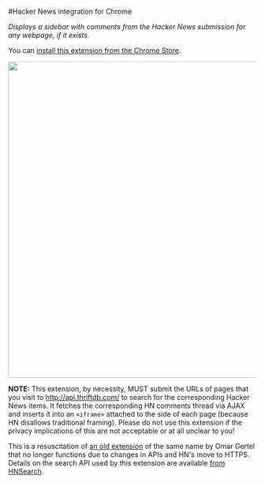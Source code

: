 #Hacker News integration for Chrome

*Displays a sidebar with comments from the Hacker News submission for any webpage, if it exists.*

You can [install this extension from the Chrome Store](https://chrome.google.com/webstore/detail/hacker-news-sidebar/ngljhffenbmdjobakjplnlbfkeabbpma).

<img src="https://raw.github.com/powerpak/hn-sidebar/master/screenshot-lg.png" width=640/>

**NOTE:** This extension, by necessity, MUST submit the URLs of pages that you visit to http://api.thriftdb.com/ to search for the corresponding Hacker News items.  It fetches the corresponding HN comments thread via AJAX and inserts it into an `<iframe>` attached to the side of each page (because HN disallows traditional framing).  Please do not use this extension if the privacy implications of this are not acceptable or at all unclear to you!

This is a resuscitation of [an old extension](https://chrome.google.com/webstore/detail/hacker-news-sidebar/hhedbplnihmkekhgmaoikgfbkjjaocnl?hl=en) of the same name by Omar Gertel that no longer functions due to changes in APIs and HN's move to HTTPS.  Details on the search API used by this extension are available [from HNSearch](https://www.hnsearch.com/api).